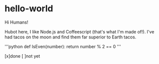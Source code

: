 # hello-world

Hi Humans!

Hubot here, I like Node.js and Coffeescript (that's what I'm made of!).
I've had tacos on the moon and find them far superior to Earth tacos.

'''python
def IsEven(number):
    return number % 2 == 0
'''

[x]done
[ ]not yet
